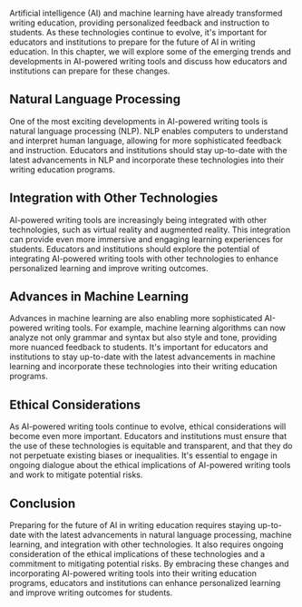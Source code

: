 

Artificial intelligence (AI) and machine learning have already transformed writing education, providing personalized feedback and instruction to students. As these technologies continue to evolve, it's important for educators and institutions to prepare for the future of AI in writing education. In this chapter, we will explore some of the emerging trends and developments in AI-powered writing tools and discuss how educators and institutions can prepare for these changes.

Natural Language Processing
---------------------------

One of the most exciting developments in AI-powered writing tools is natural language processing (NLP). NLP enables computers to understand and interpret human language, allowing for more sophisticated feedback and instruction. Educators and institutions should stay up-to-date with the latest advancements in NLP and incorporate these technologies into their writing education programs.

Integration with Other Technologies
-----------------------------------

AI-powered writing tools are increasingly being integrated with other technologies, such as virtual reality and augmented reality. This integration can provide even more immersive and engaging learning experiences for students. Educators and institutions should explore the potential of integrating AI-powered writing tools with other technologies to enhance personalized learning and improve writing outcomes.

Advances in Machine Learning
----------------------------

Advances in machine learning are also enabling more sophisticated AI-powered writing tools. For example, machine learning algorithms can now analyze not only grammar and syntax but also style and tone, providing more nuanced feedback to students. It's important for educators and institutions to stay up-to-date with the latest advancements in machine learning and incorporate these technologies into their writing education programs.

Ethical Considerations
----------------------

As AI-powered writing tools continue to evolve, ethical considerations will become even more important. Educators and institutions must ensure that the use of these technologies is equitable and transparent, and that they do not perpetuate existing biases or inequalities. It's essential to engage in ongoing dialogue about the ethical implications of AI-powered writing tools and work to mitigate potential risks.

Conclusion
----------

Preparing for the future of AI in writing education requires staying up-to-date with the latest advancements in natural language processing, machine learning, and integration with other technologies. It also requires ongoing consideration of the ethical implications of these technologies and a commitment to mitigating potential risks. By embracing these changes and incorporating AI-powered writing tools into their writing education programs, educators and institutions can enhance personalized learning and improve writing outcomes for students.


